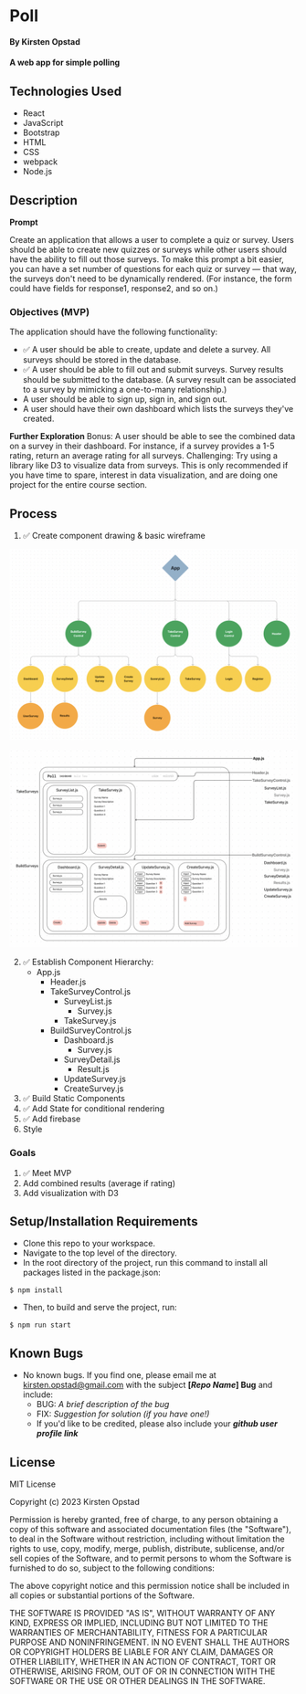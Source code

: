 # Poll

#### By Kirsten Opstad

#### A web app for simple polling

<!-- #### [Check out the live site](https://kirstenopstad.github.io/local-business/)! -->

## Technologies Used

* React
* JavaScript
* Bootstrap
* HTML
* CSS
* webpack
* Node.js

## Description

__Prompt__

Create an application that allows a user to complete a quiz or survey. Users should be able to create new quizzes or surveys while other users should have the ability to fill out those surveys. To make this prompt a bit easier, you can have a set number of questions for each quiz or survey — that way, the surveys don't need to be dynamically rendered. (For instance, the form could have fields for response1, response2, and so on.)

### Objectives (MVP)

The application should have the following functionality:
* ✅ A user should be able to create, update and delete a survey. All surveys should be stored in the database.
* ✅ A user should be able to fill out and submit surveys. Survey results should be submitted to the database. (A survey result can be associated to a survey by mimicking a one-to-many relationship.)
* A user should be able to sign up, sign in, and sign out.
* A user should have their own dashboard which lists the surveys they've created.

__Further Exploration__
Bonus: A user should be able to see the combined data on a survey in their dashboard. For instance, if a survey provides a 1-5 rating, return an average rating for all surveys.
Challenging: Try using a library like D3 to visualize data from surveys. This is only recommended if you have time to spare, interest in data visualization, and are doing one project for the entire course section.

## Process 
1. ✅ Create component drawing & basic wireframe

[![Component Drawing](./src/img/component_diagram.png)](https://www.figma.com/file/q9vYIxueWEQ3z1E21PJE5n/Poll?node-id=2%3A87&t=MJqgU5YfrYwAPySF-1)

[![Component Drawing](./src/img/wireframe.png)](https://www.figma.com/file/q9vYIxueWEQ3z1E21PJE5n/Poll?node-id=2%3A87&t=MJqgU5YfrYwAPySF-1)

2. ✅ Establish Component Hierarchy:
    * App.js
      * Header.js 
      * TakeSurveyControl.js
        * SurveyList.js
          * Survey.js
        * TakeSurvey.js
      * BuildSurveyControl.js
        * Dashboard.js
          * Survey.js
        * SurveyDetail.js
          * Result.js
        * UpdateSurvey.js
        * CreateSurvey.js
3. ✅ Build Static Components
4. ✅ Add State for conditional rendering
5. ✅ Add firebase
5. Style

<!-- [x] Screenshots

![Screenshots](https://external-content.duckduckgo.com/iu/?u=https%3A%2F%2Ftse1.mm.bing.net%2Fth%3Fid%3DOIP.03bZmDGXaBhBYyxxp3Ls3gHaEA%26pid%3DApi&f=1&ipt=e980d57210242747a51c41421e1f09a6de3b1fdaeaadd297496787bb64e80c88&ipo=images) -->

<!-- [Link to operational site](http://www.kirstenopstad.github.com/<REPOSITORY NAME>) -->

### Goals
1. ✅ Meet MVP
2. Add combined results (average if rating)
3. Add visualization with D3

## Setup/Installation Requirements

* Clone this repo to your workspace.
* Navigate to the top level of the directory.
* In the root directory of the project, run this command to install all packages listed in the package.json:
```
$ npm install
```
* Then, to build and serve the project, run: 
```
$ npm run start
```

## Known Bugs

* No known bugs. If you find one, please email me at kirsten.opstad@gmail.com with the subject **[_Repo Name_] Bug** and include:
  * BUG: _A brief description of the bug_
  * FIX: _Suggestion for solution (if you have one!)_
  * If you'd like to be credited, please also include your **_github user profile link_**

## License

MIT License

Copyright (c) 2023 Kirsten Opstad

Permission is hereby granted, free of charge, to any person obtaining a copy of this software and associated documentation files (the "Software"), to deal in the Software without restriction, including without limitation the rights to use, copy, modify, merge, publish, distribute, sublicense, and/or sell copies of the Software, and to permit persons to whom the Software is furnished to do so, subject to the following conditions:

The above copyright notice and this permission notice shall be included in all copies or substantial portions of the Software.

THE SOFTWARE IS PROVIDED "AS IS", WITHOUT WARRANTY OF ANY KIND, EXPRESS OR IMPLIED, INCLUDING BUT NOT LIMITED TO THE WARRANTIES OF MERCHANTABILITY, FITNESS FOR A PARTICULAR PURPOSE AND NONINFRINGEMENT. IN NO EVENT SHALL THE AUTHORS OR COPYRIGHT HOLDERS BE LIABLE FOR ANY CLAIM, DAMAGES OR OTHER LIABILITY, WHETHER IN AN ACTION OF CONTRACT, TORT OR OTHERWISE, ARISING FROM, OUT OF OR IN CONNECTION WITH THE SOFTWARE OR THE USE OR OTHER DEALINGS IN THE SOFTWARE.
